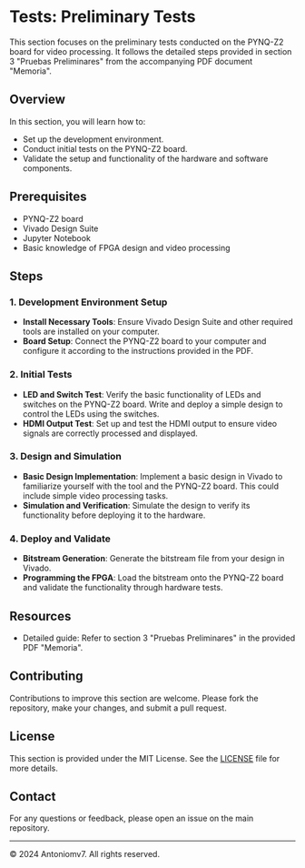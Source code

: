 # Tests: Preliminary Tests

This section focuses on the preliminary tests conducted on the PYNQ-Z2 board for video processing. It follows the detailed steps provided in section 3 "Pruebas Preliminares" from the accompanying PDF document "Memoria".

## Overview

In this section, you will learn how to:
- Set up the development environment.
- Conduct initial tests on the PYNQ-Z2 board.
- Validate the setup and functionality of the hardware and software components.

## Prerequisites

- PYNQ-Z2 board
- Vivado Design Suite
- Jupyter Notebook
- Basic knowledge of FPGA design and video processing

## Steps

### 1. Development Environment Setup
- **Install Necessary Tools**: Ensure Vivado Design Suite and other required tools are installed on your computer.
- **Board Setup**: Connect the PYNQ-Z2 board to your computer and configure it according to the instructions provided in the PDF.

### 2. Initial Tests
- **LED and Switch Test**: Verify the basic functionality of LEDs and switches on the PYNQ-Z2 board. Write and deploy a simple design to control the LEDs using the switches.
- **HDMI Output Test**: Set up and test the HDMI output to ensure video signals are correctly processed and displayed.

### 3. Design and Simulation
- **Basic Design Implementation**: Implement a basic design in Vivado to familiarize yourself with the tool and the PYNQ-Z2 board. This could include simple video processing tasks.
- **Simulation and Verification**: Simulate the design to verify its functionality before deploying it to the hardware.

### 4. Deploy and Validate
- **Bitstream Generation**: Generate the bitstream file from your design in Vivado.
- **Programming the FPGA**: Load the bitstream onto the PYNQ-Z2 board and validate the functionality through hardware tests.

## Resources

- Detailed guide: Refer to section 3 "Pruebas Preliminares" in the provided PDF "Memoria".

## Contributing

Contributions to improve this section are welcome. Please fork the repository, make your changes, and submit a pull request.

## License

This section is provided under the MIT License. See the [LICENSE](../../LICENSE) file for more details.

## Contact

For any questions or feedback, please open an issue on the main repository.

---

© 2024 Antoniomv7. All rights reserved.
